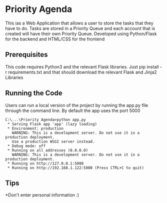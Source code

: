 # Priority Agenda
This ias a Web Application that allows a user to store the tasks that they have to do. Tasks are stored in a Priority Queue and each account that is created will have their own Priority Queue. Developed using Python/Flask for the backend and HTML/CSS for the frontend
## Prerequisites
This code requires Python3 and the relevant Flask libraries. Just pip install -r requirements.txt and that should download the relevant Flask and Jinja2 Libraries
## Running the Code
Users can run a local version of the project by running the app.py file through the command line. By default the app uses the port 5000
```
C:\...\Priority Agenda>python app.py
 * Serving Flask app 'app' (lazy loading)
 * Environment: production
   WARNING: This is a development server. Do not use it in a production deployment.
   Use a production WSGI server instead.
 * Debug mode: off
 * Running on all addresses (0.0.0.0)
   WARNING: This is a development server. Do not use it in a production deployment.
 * Running on http://127.0.0.1:5000
 * Running on http://192.168.1.122:5000 (Press CTRL+C to quit)
```
## Tips
*Don't enter personal information :)
